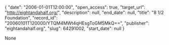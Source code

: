 {
  "date": "2006-01-01T12:00:00", 
  "open_access": true, 
  "target_url": "http://eightandahalf.org/", 
  "description": null, 
  "end_date": null, 
  "title": "8 1/2 Foundation", 
  "record_id": "20060101T120000/YTQM4MWt4qHEsgToGM5MkQ==", 
  "publisher": "eightandahalf.org", 
  "slug": 64291002, 
  "start_date": null
}

None
